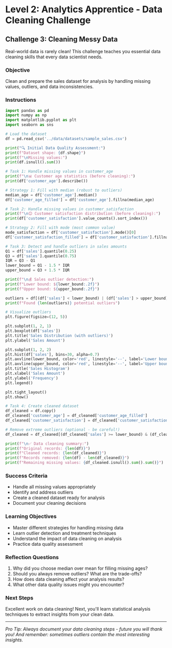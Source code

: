 # Level 2: Analytics Apprentice - Data Cleaning Challenge

## Challenge 3: Cleaning Messy Data

Real-world data is rarely clean! This challenge teaches you essential data cleaning skills that every data scientist needs.

### Objective
Clean and prepare the sales dataset for analysis by handling missing values, outliers, and data inconsistencies.

### Instructions

```python
import pandas as pd
import numpy as np
import matplotlib.pyplot as plt
import seaborn as sns

# Load the dataset
df = pd.read_csv('../data/datasets/sample_sales.csv')

print("🔍 Initial Data Quality Assessment:")
print(f"Dataset shape: {df.shape}")
print(f"\nMissing values:")
print(df.isnull().sum())

# Task 1: Handle missing values in customer_age
print(f"\n📊 Customer age statistics (before cleaning):")
print(df['customer_age'].describe())

# Strategy 1: Fill with median (robust to outliers)
median_age = df['customer_age'].median()
df['customer_age_filled'] = df['customer_age'].fillna(median_age)

# Task 2: Handle missing values in customer_satisfaction
print(f"\n😊 Customer satisfaction distribution (before cleaning):")
print(df['customer_satisfaction'].value_counts().sort_index())

# Strategy 2: Fill with mode (most common value)
mode_satisfaction = df['customer_satisfaction'].mode()[0]
df['customer_satisfaction_filled'] = df['customer_satisfaction'].fillna(mode_satisfaction)

# Task 3: Detect and handle outliers in sales amounts
Q1 = df['sales'].quantile(0.25)
Q3 = df['sales'].quantile(0.75)
IQR = Q3 - Q1
lower_bound = Q1 - 1.5 * IQR
upper_bound = Q3 + 1.5 * IQR

print(f"\n💰 Sales outlier detection:")
print(f"Lower bound: ${lower_bound:.2f}")
print(f"Upper bound: ${upper_bound:.2f}")

outliers = df[(df['sales'] < lower_bound) | (df['sales'] > upper_bound)]
print(f"Found {len(outliers)} potential outliers")

# Visualize outliers
plt.figure(figsize=(12, 5))

plt.subplot(1, 2, 1)
plt.boxplot(df['sales'])
plt.title('Sales Distribution (with outliers)')
plt.ylabel('Sales Amount')

plt.subplot(1, 2, 2)
plt.hist(df['sales'], bins=30, alpha=0.7)
plt.axvline(lower_bound, color='red', linestyle='--', label='Lower bound')
plt.axvline(upper_bound, color='red', linestyle='--', label='Upper bound')
plt.title('Sales Histogram')
plt.xlabel('Sales Amount')
plt.ylabel('Frequency')
plt.legend()

plt.tight_layout()
plt.show()

# Task 4: Create cleaned dataset
df_cleaned = df.copy()
df_cleaned['customer_age'] = df_cleaned['customer_age_filled']
df_cleaned['customer_satisfaction'] = df_cleaned['customer_satisfaction_filled']

# Remove extreme outliers (optional - be careful!)
df_cleaned = df_cleaned[(df_cleaned['sales'] >= lower_bound) & (df_cleaned['sales'] <= upper_bound)]

print(f"\n✅ Data cleaning summary:")
print(f"Original records: {len(df)}")
print(f"Cleaned records: {len(df_cleaned)}")
print(f"Records removed: {len(df) - len(df_cleaned)}")
print(f"Remaining missing values: {df_cleaned.isnull().sum().sum()}")
```

### Success Criteria
- Handle all missing values appropriately
- Identify and address outliers
- Create a cleaned dataset ready for analysis
- Document your cleaning decisions

### Learning Objectives
- Master different strategies for handling missing data
- Learn outlier detection and treatment techniques
- Understand the impact of data cleaning on analysis
- Practice data quality assessment

### Reflection Questions
1. Why did you choose median over mean for filling missing ages?
2. Should you always remove outliers? What are the trade-offs?
3. How does data cleaning affect your analysis results?
4. What other data quality issues might you encounter?

### Next Steps
Excellent work on data cleaning! Next, you'll learn statistical analysis techniques to extract insights from your clean data.

---

*Pro Tip: Always document your data cleaning steps - future you will thank you! And remember: sometimes outliers contain the most interesting insights.*